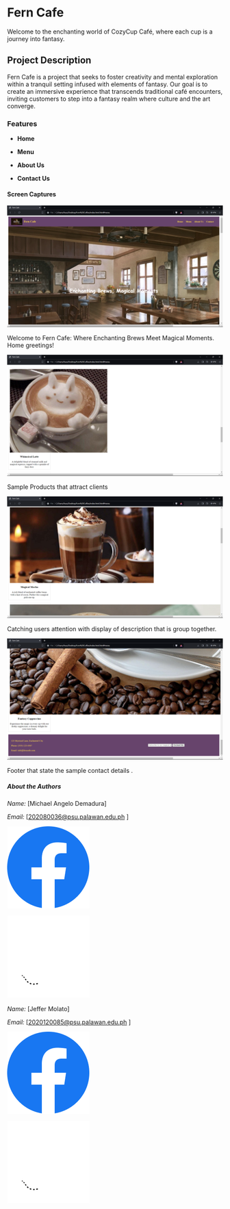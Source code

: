 # **Fern Cafe**

Welcome to the enchanting world of CozyCup Café, where each cup is a journey into fantasy.

## **Project Description**

Fern Cafe is a project that seeks to foster creativity and mental exploration within a tranquil setting infused with elements of fantasy.  Our goal is to create an immersive experience that transcends traditional café encounters, inviting customers to step into a fantasy realm where culture and the art converge.


### **Features**

- **Home** 

- **Menu** 

- **About Us**

- **Contact Us**


#### **Screen Captures**

![Traven](Home.png)

Welcome to Fern Cafe: Where Enchanting Brews Meet Magical Moments. Home greetings!

![Whimsical-Latte](Product1.png)

Sample Products that attract clients

![Magical-Mocha](Product2.png)

Catching users attention with display of description that is group together.

![Footer](footer.png)

Footer that state the sample contact details .

##### **About the Authors**

*Name:* [Michael Angelo Demadura]

*Email:* [202080036@psu.palawan.edu.ph ]

[![Image 4](Facebook.png)](https://web.facebook.com/michaelangelo.demadura.7)

[![Image 4](Github.png)](https://github.com/gelobe391)

*Name:* [Jeffer Molato]

*Email:* [2020120085@psu.palawan.edu.ph ]

[![Image 4](Facebook.png)](https://web.facebook.com/jeffzoya)

[![Image 4](Github.png)](https://github.com/Xcaliburr-AT)